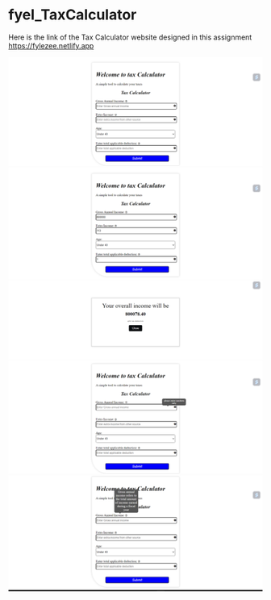 # fyel_TaxCalculator
Here is the link of the Tax Calculator website designed in this assignment https://fylezee.netlify.app


                
![frame1](https://github.com/Jishan143/fyel_TaxCalculator/blob/main/Screenshot%201.png?raw=true)
![frame2](https://github.com/Jishan143/fyel_TaxCalculator/blob/main/Screenshot%202.png?raw=true)
![frame2](https://github.com/Jishan143/fyel_TaxCalculator/blob/main/Screenshot%207.png?raw=true)
![frame](https://github.com/Jishan143/fyel_TaxCalculator/blob/main/Screenshot%208(UPDATED).png?raw=true)
![frame](https://github.com/Jishan143/fyel_TaxCalculator/blob/main/Screenshot%209(UPDATED).png?raw=true)
